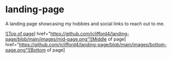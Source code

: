 # landing-page
A landing page showcasing my hobbies and social links to reach out to me.

<a href="https://github.com/jclifford4/landing-page/blob/main/images/top-page.png">![Top of page]</a>
<a> href="https://github.com/jclifford4/landing-page/blob/main/images/mid-page.png"![Middle of page]</a>
<a> href="https://github.com/jclifford4/landing-page/blob/main/images/bottom-page.png"![Bottom of page]</a>
